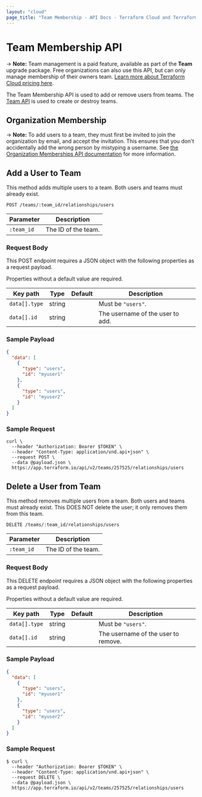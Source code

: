 ```yaml
---
layout: "cloud"
page_title: "Team Membership - API Docs - Terraform Cloud and Terraform Enterprise"
---
```


[200]: https://developer.mozilla.org/en-US/docs/Web/HTTP/Status/200
[201]: https://developer.mozilla.org/en-US/docs/Web/HTTP/Status/201
[202]: https://developer.mozilla.org/en-US/docs/Web/HTTP/Status/202
[204]: https://developer.mozilla.org/en-US/docs/Web/HTTP/Status/204
[400]: https://developer.mozilla.org/en-US/docs/Web/HTTP/Status/400
[401]: https://developer.mozilla.org/en-US/docs/Web/HTTP/Status/401
[403]: https://developer.mozilla.org/en-US/docs/Web/HTTP/Status/403
[404]: https://developer.mozilla.org/en-US/docs/Web/HTTP/Status/404
[409]: https://developer.mozilla.org/en-US/docs/Web/HTTP/Status/409
[412]: https://developer.mozilla.org/en-US/docs/Web/HTTP/Status/412
[422]: https://developer.mozilla.org/en-US/docs/Web/HTTP/Status/422
[429]: https://developer.mozilla.org/en-US/docs/Web/HTTP/Status/429
[500]: https://developer.mozilla.org/en-US/docs/Web/HTTP/Status/500
[504]: https://developer.mozilla.org/en-US/docs/Web/HTTP/Status/504
[JSON API document]: /docs/cloud/api/index.html#json-api-documents
[JSON API error object]: https://jsonapi.org/format/#error-objects

# Team Membership API

-> **Note:** Team management is a paid feature, available as part of the **Team** upgrade package. Free organizations can also use this API, but can only manage membership of their owners team. [Learn more about Terraform Cloud pricing here](https://www.hashicorp.com/products/terraform/pricing/).

The Team Membership API is used to add or remove users from teams. The [Team API](./teams.html) is used to create or destroy teams.

## Organization Membership

-> **Note:** To add users to a team, they must first be invited to join the organization by email, and accept the invitation. This ensures that you don't accidentally add the wrong person by mistyping a username. See [the Organization Memberships API documentation](./organization-memberships.html) for more information.

## Add a User to Team

This method adds multiple users to a team. Both users and teams must already exist.

`POST /teams/:team_id/relationships/users`

| Parameter  | Description         |
| ---------- | ------------------- |
| `:team_id` | The ID of the team. |

### Request Body

This POST endpoint requires a JSON object with the following properties as a request payload.

Properties without a default value are required.

| Key path      | Type   | Default | Description                      |
| ------------- | ------ | ------- | -------------------------------- |
| `data[].type` | string |         | Must be `"users"`.               |
| `data[].id`   | string |         | The username of the user to add. |

### Sample Payload

```json
{
  "data": [
    {
      "type": "users",
      "id": "myuser1"
    },
    {
      "type": "users",
      "id": "myuser2"
    }
  ]
}
```

### Sample Request

```shell
curl \
  --header "Authorization: Bearer $TOKEN" \
  --header "Content-Type: application/vnd.api+json" \
  --request POST \
  --data @payload.json \
  https://app.terraform.io/api/v2/teams/257525/relationships/users
```

## Delete a User from Team

This method removes multiple users from a team. Both users and teams must already exist. This DOES NOT delete the user; it only removes them from this team.

`DELETE /teams/:team_id/relationships/users`

| Parameter  | Description         |
| ---------- | ------------------- |
| `:team_id` | The ID of the team. |

### Request Body

This DELETE endpoint requires a JSON object with the following properties as a request payload.

Properties without a default value are required.

| Key path      | Type   | Default | Description                         |
| ------------- | ------ | ------- | ----------------------------------- |
| `data[].type` | string |         | Must be `"users"`.                  |
| `data[].id`   | string |         | The username of the user to remove. |

### Sample Payload

```json
{
  "data": [
    {
      "type": "users",
      "id": "myuser1"
    },
    {
      "type": "users",
      "id": "myuser2"
    }
  ]
}
```

### Sample Request

```shell
$ curl \
  --header "Authorization: Bearer $TOKEN" \
  --header "Content-Type: application/vnd.api+json" \
  --request DELETE \
  --data @payload.json \
  https://app.terraform.io/api/v2/teams/257525/relationships/users
```
